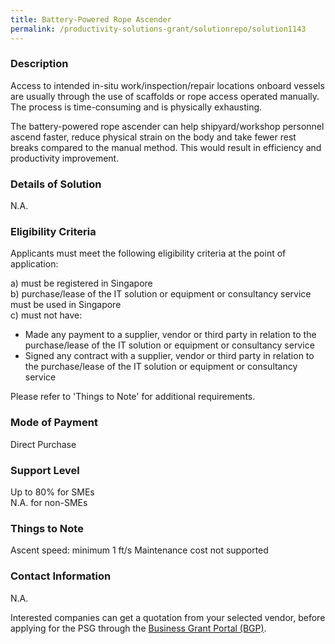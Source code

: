 ```yaml
---
title: Battery-Powered Rope Ascender
permalink: /productivity-solutions-grant/solutionrepo/solution1143
---
```


### Description

Access to intended in-situ work/inspection/repair locations onboard vessels are usually through the use of scaffolds or rope access operated manually. The process is time-consuming and is physically exhausting. 

The battery-powered rope ascender can help shipyard/workshop personnel ascend faster,  reduce physical strain on the body and take fewer rest breaks compared to the manual method. This would result in efficiency and productivity improvement. 

### Details of Solution

N.A.

### Eligibility Criteria

Applicants must meet the following eligibility criteria at the point of application:

a) must be registered in Singapore <br>
b) purchase/lease of the IT solution or equipment or consultancy service must be used in Singapore <br>
c) must not have:
- Made any payment to a supplier, vendor or third party in relation to the purchase/lease of the IT solution or equipment or consultancy service
- Signed any contract with a supplier, vendor or third party in relation to the purchase/lease of the IT solution or equipment or consultancy service

Please refer to 'Things to Note' for additional requirements.

### Mode of Payment
Direct Purchase

### Support Level
Up to 80% for SMEs <br>
N.A. for non-SMEs

### Things to Note
Ascent speed: minimum 1 ft/s
Maintenance cost not supported

### Contact Information
N.A.

Interested companies can get a quotation from your selected vendor, before applying for the PSG through the <a target='_blank' rel='noopener' href='https://www.businessgrants.gov.sg/'>Business Grant Portal (BGP)</a>.
